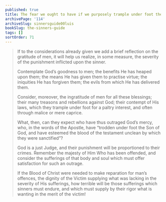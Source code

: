 ```yaml
---
published: true
title: The fear we ought to have if we purposely trample under foot the Innocent Blood of Christ our Savior
archivePage: '114'
archiveSlug: sinnersguide00luis
bookSlug: the-sinners-guide
tags: []
sortOrder: 71
---
```


> If to the considerations already given we add a brief reflection on the gratitude of men, it will help us realize, in some measure, the severity of the punishment inflicted upon the sinner.
>
> Contemplate God’s goodness to men; the benefits He has heaped upon them; the means He has given them to practise virtue; the iniquities He has forgiven them; the evils from which He has delivered them.
>
> Consider, moreover, the ingratitude of men for all these blessings; their many treasons and rebellions against God; their contempt of His laws, which they trample under foot for a paltry interest, and often through malice or mere caprice.
>
> What, then, can they expect who have thus outraged God’s mercy, who, in the words of the Apostle, have “trodden under foot the Son of God, and have esteemed the blood of the testament unclean by which they were sanctified”?
>
> God is a just Judge, and their punishment will be proportioned to their crimes. Remember the majesty of Him Who has been offended, and consider the sufferings of that body and soul which must offer satisfaction for such an outrage.
>
> If the Blood of Christ were needed to make reparation for man’s offences, the dignity of the Victim supplying what was lacking in the severity of His sufferings, how terrible will be those sufferings which sinners must endure, and which must supply by their rigor what is wanting in the merit of the victim!
